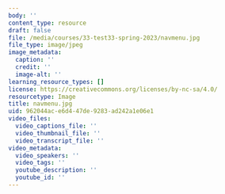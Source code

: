 ```yaml
---
body: ''
content_type: resource
draft: false
file: /media/courses/33-test33-spring-2023/navmenu.jpg
file_type: image/jpeg
image_metadata:
  caption: ''
  credit: ''
  image-alt: ''
learning_resource_types: []
license: https://creativecommons.org/licenses/by-nc-sa/4.0/
resourcetype: Image
title: navmenu.jpg
uid: 962044ac-e6d4-47de-9283-ad242a1e06e1
video_files:
  video_captions_file: ''
  video_thumbnail_file: ''
  video_transcript_file: ''
video_metadata:
  video_speakers: ''
  video_tags: ''
  youtube_description: ''
  youtube_id: ''
---
```

